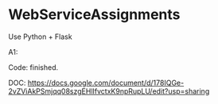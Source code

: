 # WebServiceAssignments
 
Use Python + Flask

A1: 

Code: finished.

DOC:  https://docs.google.com/document/d/178IQGe-2vZViAkPSmjqq08szgEHlIfvctxK9npRupLU/edit?usp=sharing



